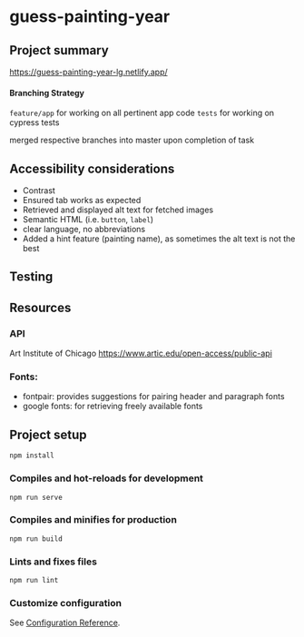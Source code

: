 # guess-painting-year

## Project summary 

https://guess-painting-year-lg.netlify.app/

#### Branching Strategy

`feature/app` for working on all pertinent app code
`tests` for working on cypress tests

merged respective branches into master upon completion of task

## Accessibility considerations

- Contrast
- Ensured tab works as expected
- Retrieved and displayed alt text for fetched images 
- Semantic HTML (i.e. `button`, `label`)
- clear language, no abbreviations
- Added a hint feature (painting name), as sometimes the alt text is not the best

## Testing

## Resources

### API

Art Institute of Chicago 
https://www.artic.edu/open-access/public-api

### Fonts: 
- fontpair: provides suggestions for pairing header and paragraph fonts
- google fonts: for retrieving freely available fonts 

## Project setup
```
npm install
```

### Compiles and hot-reloads for development
```
npm run serve
```

### Compiles and minifies for production
```
npm run build
```

### Lints and fixes files
```
npm run lint
```

### Customize configuration
See [Configuration Reference](https://cli.vuejs.org/config/).
